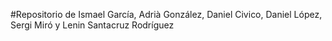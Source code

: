 #Repositorio de Ismael García, Adrià González, Daniel Civico, Daniel López, Sergi Miró y Lenin Santacruz Rodríguez
